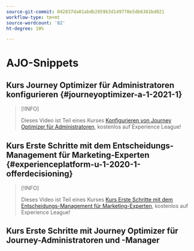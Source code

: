 ```yaml
---
source-git-commit: 042837da01abdb2859b3d149770e5db6381bd021
workflow-type: tm+mt
source-wordcount: '82'
ht-degree: 10%

---
```

# AJO-Snippets

## Kurs Journey Optimizer für Administratoren konfigurieren {#journeyoptimizer-a-1-2021-1}

>[!INFO]
>
> Dieses Video ist Teil eines Kurses [Konfigurieren von Journey Optimizer für Administratoren](https://experienceleague.adobe.com/docs/courses/using/journeyoptimizer-a-1-2021-1.html), kostenlos auf Experience League!

## Kurs Erste Schritte mit dem Entscheidungs-Management für Marketing-Experten {#experienceplatform-u-1-2020-1-offerdecisioning}

>[!INFO]
>
> Dieses Video ist Teil eines Kurses [Kurs Erste Schritte mit dem Entscheidungs-Management für Marketing-Experten](https://experienceleague.adobe.com/docs/courses/using/experienceplatform-u-1-2020-1-offerdecisioning.html?lang=de), kostenlos auf Experience League!

## Kurs Erste Schritte mit Journey Optimizer für Journey-Administratoren und -Manager
